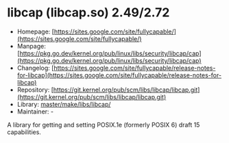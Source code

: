 # libcap (libcap.so) 2.49/2.72
 - Homepage: [https://sites.google.com/site/fullycapable/](https://sites.google.com/site/fullycapable/)
 - Manpage: [https://pkg.go.dev/kernel.org/pub/linux/libs/security/libcap/cap](https://pkg.go.dev/kernel.org/pub/linux/libs/security/libcap/cap)
 - Changelog: [https://sites.google.com/site/fullycapable/release-notes-for-libcap](https://sites.google.com/site/fullycapable/release-notes-for-libcap)
 - Repository: [https://git.kernel.org/pub/scm/libs/libcap/libcap.git](https://git.kernel.org/pub/scm/libs/libcap/libcap.git)
 - Library: [master/make/libs/libcap/](https://github.com/Freetz-NG/freetz-ng/tree/master/make/libs/libcap/)
 - Maintainer: -

A library for getting and setting POSIX.1e (formerly POSIX 6) draft 15 capabilities.
